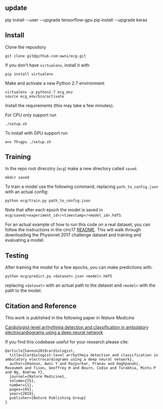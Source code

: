 ## update
pip install --user --upgrade tensorflow-gpu
pip install --upgrade keras

## Install 

Clone the repository

```
git clone git@github.com:awni/ecg.git
```

If you don't have `virtualenv`, install it with

```
pip install virtualenv
```

Make and activate a new Python 2.7 environment

```
virtualenv -p python2.7 ecg_env
source ecg_env/bin/activate
```

Install the requirements (this may take a few minutes).

For CPU only support run
```
./setup.sh
```

To install with GPU support run
```
env TF=gpu ./setup.sh
```

## Training

In the repo root direcotry (`ecg`) make a new directory called `saved`.

```
mkdir saved
```

To train a model use the following command, replacing `path_to_config.json`
with an actual config:

```
python ecg/train.py path_to_config.json
```

Note that after each epoch the model is saved in
`ecg/saved/<experiment_id>/<timestamp>/<model_id>.hdf5`.

For an actual example of how to run this code on a real dataset, you can follow
the instructions in the cinc17 [README](examples/cinc17/README.md). This will
walk through downloading the Physionet 2017 challenge dataset and training and
evaluating a model.

## Testing

After training the model for a few epochs, you can make predictions with.

```
python ecg/predict.py <dataset>.json <model>.hdf5
```

replacing `<dataset>` with an actual path to the dataset and `<model>` with the
path to the model.

## Citation and Reference

This work is published in the following paper in *Nature Medicine*

[Cardiologist-level arrhythmia detection and classification in ambulatory electrocardiograms using a deep neural network](https://www.nature.com/articles/s41591-018-0268-3)

If you find this codebase useful for your research please cite:

```
@article{hannun2019cardiologist,
  title={Cardiologist-level arrhythmia detection and classification in ambulatory electrocardiograms using a deep neural network},
  author={Hannun, Awni Y and Rajpurkar, Pranav and Haghpanahi, Masoumeh and Tison, Geoffrey H and Bourn, Codie and Turakhia, Mintu P and Ng, Andrew Y},
  journal={Nature Medicine},
  volume={25},
  number={1},
  pages={65},
  year={2019},
  publisher={Nature Publishing Group}
}
```


